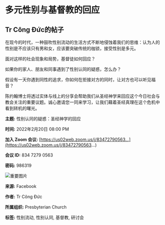 # 多元性别与基督教的回应

## Tr Công Đức的帖子

在现今的时代，一种鼓吹性别流动的生活方式不断地侵蚀着我们的思维：认为人的性别是不应该只有男和女，应该要突破传统的枷锁，接受性别是多元。

面对这样的社会现象和局势，基督徒如何回应？

如果你的家人、朋友和同事遇到了性别认同的疑惑，怎么办？

假设有一天你遇到同性的追求，你如何在拒接对方的同时，让对方也可以听见福音？

陈约翰博士将透过实体与线上的分享会帮助我们从圣经神学来回应这个今日社会与教会关注的重要议题。诚心邀请您一同来学习，让我们藉着圣经真理在这个危机中看到转机的曙光。

**主题:** 性别认同的疑惑：圣经神学的回应

**时间:** 2022年2月20日 08:00 PM

**加入 Zoom 会议:** [https://us02web.zoom.us/j/83472790563...](https://us02web.zoom.us/j/83472790563...)

**会议 ID:** 834 7279 0563

**密码:** 986319

![重要图片](https://scontent-sjc3-1.xx.fbcdn.net/v/t39.30808-6/474821959_2009227162892142_6164726081717654953_n.jpg?_nc_cat=105&ccb=1-7&_nc_sid=127cfc&_nc_ohc=UKfUIs6HQOUQ7kNvgGnb5QR&_nc_oc=AdjKtNzUkqH024lC88hmJtb3qmVt0Ki5SmtgIM4DxABQYUvs38colFyFqEMuBS0O-IM&_nc_zt=23&_nc_ht=scontent-sjc3-1.xx&_nc_gid=AwxpDLxJ7KCr77uT3VymMWx&oh=00_AYDqkgvSPsyNNvK_co67gPRF3RSRjlqM_SwdMBNaprDC1g&oe=67BA17A9)

**来源:** Facebook

**作者:** Tr Công Đức

**所属组织:** Presbyterian Church 

**标签:** 性别流动, 性别认同, 基督教, 研讨会